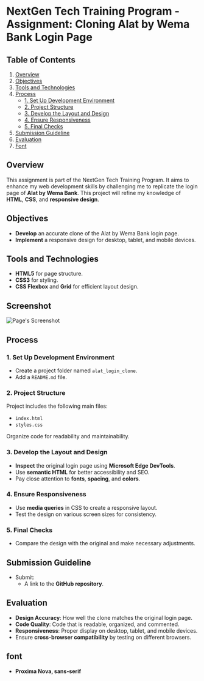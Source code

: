 # NextGen Tech Training Program - Assignment: Cloning Alat by Wema Bank Login Page

## Table of Contents

1. [Overview](#overview)
2. [Objectives](#objectives)
3. [Tools and Technologies](#tools-and-technologies)
4. [Process](#process)
   - [1. Set Up Development Environment](#1-set-up-development-environment)
   - [2. Project Structure](#2-project-structure)
   - [3. Develop the Layout and Design](#3-develop-the-layout-and-design)
   - [4. Ensure Responsiveness](#4-ensure-responsiveness)
   - [5. Final Checks](#5-final-checks)
5. [Submission Guideline](#submission-guideline)
6. [Evaluation](#evaluation)
7. [Font](#font)

## Overview

This assignment is part of the NextGen Tech Training Program. It aims to enhance my web development skills by challenging me to replicate the login page of **Alat by Wema Bank**. This project will refine my knowledge of **HTML**, **CSS**, and **responsive design**.

## Objectives

- **Develop** an accurate clone of the Alat by Wema Bank login page.
- **Implement** a responsive design for desktop, tablet, and mobile devices.

## Tools and Technologies

- **HTML5** for page structure.
- **CSS3** for styling.
- **CSS Flexbox** and **Grid** for efficient layout design.

## Screenshot

![Page's Screenshot](./)

## Process

### 1. Set Up Development Environment

- Create a project folder named `alat_login_clone`.
- Add a `README.md` file.

### 2. Project Structure

Project includes the following main files:

- `index.html`
- `styles.css`

Organize code for readability and maintainability.

### 3. Develop the Layout and Design

- **Inspect** the original login page using **Microsoft Edge DevTools**.
- Use **semantic HTML** for better accessibility and SEO.
- Pay close attention to **fonts**, **spacing**, and **colors**.

### 4. Ensure Responsiveness

- Use **media queries** in CSS to create a responsive layout.
- Test the design on various screen sizes for consistency.

### 5. Final Checks

- Compare the design with the original and make necessary adjustments.

## Submission Guideline

- Submit:
  - A link to the **GitHub repository**.

## Evaluation

- **Design Accuracy**: How well the clone matches the original login page.
- **Code Quality**: Code that is readable, organized, and commented.
- **Responsiveness**: Proper display on desktop, tablet, and mobile devices.
- Ensure **cross-browser compatibility** by testing on different browsers.

## font

- **Proxima Nova, sans-serif**

<!-- 
# create a new repository on the command line

-- echo "# fwc_download_link" >> README.md
-- git init
-- git add README.md
-- git commit -m "first commit"
-- git branch -M main
-- git remote add origin **<https://github.com/awoyemipatrick/fwc_download_link.git>**
-- git push -u origin main

## Change the branch name from master to main on the command line

-- git branch -m master main

## push an existing repository from the command line

-- git remote add origin **<https://github.com/awoyemipatrick/fwc_download_link.git>**
-- git branch -M main
-- git push -u origin main -->
